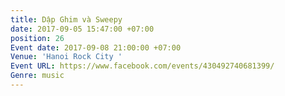 ```yaml
---
title: Dập Ghim và Sweepy
date: 2017-09-05 15:47:00 +07:00
position: 26
Event date: 2017-09-08 21:00:00 +07:00
Venue: 'Hanoi Rock City '
Event URL: https://www.facebook.com/events/430492740681399/
Genre: music
---
```


